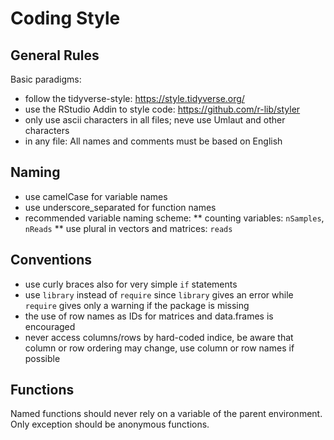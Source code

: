 # Coding Style

## General Rules
Basic paradigms:

* follow the tidyverse-style: https://style.tidyverse.org/
* use the RStudio Addin to style code: https://github.com/r-lib/styler
* only use ascii characters in all files; neve use Umlaut and other characters
* in any file: All names and comments must be based on English


## Naming

* use camelCase for variable names
* use underscore_separated for function names
* recommended variable naming scheme:
** counting variables: `nSamples`, `nReads`
** use plural in vectors and matrices: `reads`


## Conventions

* use curly braces also for very simple `if` statements
* use `library` instead of `require` since `library` gives an error while `require` gives only a warning if the package is missing
* the use of row names as IDs for matrices and data.frames is encouraged
* never access columns/rows by hard-coded indice, be aware that column or row ordering may change, use column or row names if possible

## Functions

Named functions should never rely on a variable of the parent environment. Only exception should be anonymous functions.
